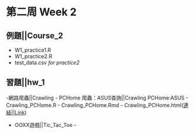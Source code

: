 ﻿# 第二周 Week 2

## 例題||Course_2
   - W1_practice1.R
   - W1_practice2.R
   - test_data.csv	*for practice2*
## 習題||hw_1
-網路爬蟲||Crawling
		- PCHome 爬蟲：ASUS查詢||Crawling PCHome:ASUS
		- Crawling_PCHome.R
		- Crawling_PCHome.Rmd
		- Crawling_PCHome.html([連結||Link](https://perilium.github.io/NTU-CSX4001/Week_2/hw_2/Crawling/Crawling_PCHome.html))

- OOXX遊戲||Tic_Tac_Toe
            - 
